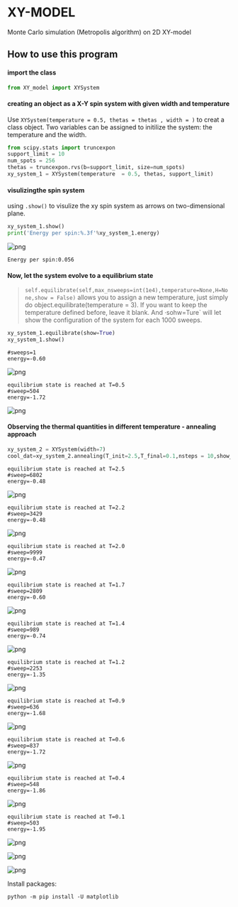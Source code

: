 
# XY-MODEL
Monte Carlo simulation (Metropolis algorithm) on 2D XY-model


## How to use this program

#### import the class 


```python
from XY_model import XYSystem
```

#### creating an object as a X-Y spin system with given width and temperature

Use `XYSystem(temperature = 0.5, thetas = thetas , width = )` to creat a class object. Two variables can be assigned to initilize the system: the temperature and the width.


```python
from scipy.stats import truncexpon
support_limit = 10
num_spots = 256
thetas = truncexpon.rvs(b=support_limit, size=num_spots)
xy_system_1 = XYSystem(temperature  = 0.5, thetas, support_limit)
```

#### visulizingthe spin system

using `.show()` to visulize the xy spin system as arrows on two-dimensional plane.


```python
xy_system_1.show()
print('Energy per spin:%.3f'%xy_system_1.energy)
```


![png](./README/output_7_0.png)


    Energy per spin:0.056
    

#### Now, let the system evolve to a equilibrium state

> `self.equilibrate(self,max_nsweeps=int(1e4),temperature=None,H=None,show = False)` allows you to assign a new temperature, just simply do object.equilibrate(temperature = 3). If you want to keep the temperature defined before, leave it blank. And ·sohw=Ture` will let show the configuration of the system for each 1000 sweeps.


```python
xy_system_1.equilibrate(show=True)
xy_system_1.show()
```

    #sweeps=1
    energy=-0.60
    


![png](./README/output_9_1.png)


    
    equilibrium state is reached at T=0.5
    #sweep=504
    energy=-1.72
    


![png](./README/output_9_3.png)


#### Observing the thermal quantities in different temperature - annealing approach


```python
xy_system_2 = XYSystem(width=7)
cool_dat=xy_system_2.annealing(T_init=2.5,T_final=0.1,nsteps = 10,show_equi=True)
```

    
    equilibrium state is reached at T=2.5
    #sweep=6802
    energy=-0.48
    


![png](./README/output_11_1.png)


    
    equilibrium state is reached at T=2.2
    #sweep=3429
    energy=-0.48
    


![png](./README/output_11_3.png)


    
    equilibrium state is reached at T=2.0
    #sweep=9999
    energy=-0.47
    


![png](./README/output_11_5.png)


    
    equilibrium state is reached at T=1.7
    #sweep=2809
    energy=-0.60
    


![png](./README/output_11_7.png)


    
    equilibrium state is reached at T=1.4
    #sweep=989
    energy=-0.74
    


![png](./README/output_11_9.png)


    
    equilibrium state is reached at T=1.2
    #sweep=2253
    energy=-1.35
    


![png](./README/output_11_11.png)


    
    equilibrium state is reached at T=0.9
    #sweep=636
    energy=-1.68
    


![png](./README/output_11_13.png)


    
    equilibrium state is reached at T=0.6
    #sweep=837
    energy=-1.72
    


![png](./README/output_11_15.png)


    
    equilibrium state is reached at T=0.4
    #sweep=548
    energy=-1.86
    


![png](./README/output_11_17.png)


    
    equilibrium state is reached at T=0.1
    #sweep=503
    energy=-1.95
    


![png](./README/output_11_19.png)



![png](./README/output_11_20.png)



![png](./README/output_11_21.png)

Install packages:
```
python -m pip install -U matplotlib
```